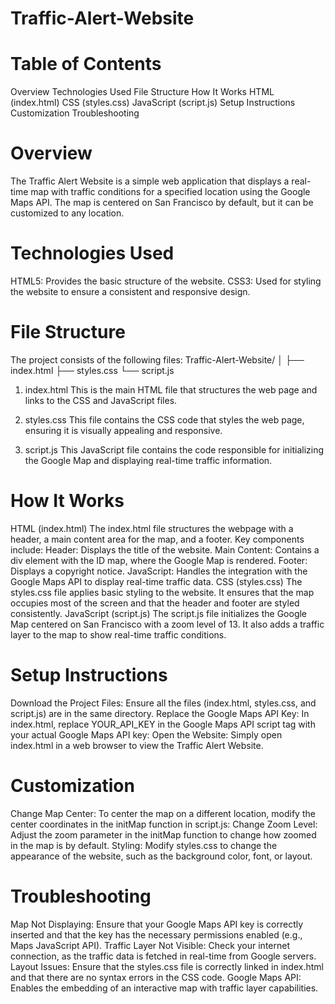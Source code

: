# Traffic-Alert-Website
# Table of Contents
Overview
Technologies Used
File Structure
How It Works
HTML (index.html)
CSS (styles.css)
JavaScript (script.js)
Setup Instructions
Customization
Troubleshooting

# Overview
The Traffic Alert Website is a simple web application that displays a real-time map with traffic conditions for a specified location using the Google Maps API. The map is centered on San Francisco by default, but it can be customized to any location.

# Technologies Used
HTML5: Provides the basic structure of the website.
CSS3: Used for styling the website to ensure a consistent and responsive design.

# File Structure
The project consists of the following files:
Traffic-Alert-Website/
│
├── index.html
├── styles.css
└── script.js
1. index.html
This is the main HTML file that structures the web page and links to the CSS and JavaScript files.

2. styles.css
This file contains the CSS code that styles the web page, ensuring it is visually appealing and responsive.

3. script.js
This JavaScript file contains the code responsible for initializing the Google Map and displaying real-time traffic information.

# How It Works
HTML (index.html)
The index.html file structures the webpage with a header, a main content area for the map, and a footer. Key components include:
Header: Displays the title of the website.
Main Content: Contains a div element with the ID map, where the Google Map is rendered.
Footer: Displays a copyright notice.
JavaScript: Handles the integration with the Google Maps API to display real-time traffic data.
CSS (styles.css)
The styles.css file applies basic styling to the website. It ensures that the map occupies most of the screen and that the header and footer are styled consistently.
JavaScript (script.js)
The script.js file initializes the Google Map centered on San Francisco with a zoom level of 13. It also adds a traffic layer to the map to show real-time traffic conditions.

# Setup Instructions
Download the Project Files: Ensure all the files (index.html, styles.css, and script.js) are in the same directory.
Replace the Google Maps API Key:
In index.html, replace YOUR_API_KEY in the Google Maps API script tag with your actual Google Maps API key:
Open the Website:
Simply open index.html in a web browser to view the Traffic Alert Website.

# Customization
Change Map Center: To center the map on a different location, modify the center coordinates in the initMap function in script.js:
Change Zoom Level: Adjust the zoom parameter in the initMap function to change how zoomed in the map is by default.
Styling: Modify styles.css to change the appearance of the website, such as the background color, font, or layout.

# Troubleshooting
Map Not Displaying: Ensure that your Google Maps API key is correctly inserted and that the key has the necessary permissions enabled (e.g., Maps JavaScript API).
Traffic Layer Not Visible: Check your internet connection, as the traffic data is fetched in real-time from Google servers.
Layout Issues: Ensure that the styles.css file is correctly linked in index.html and that there are no syntax errors in the CSS code.
Google Maps API: Enables the embedding of an interactive map with traffic layer capabilities.
